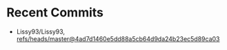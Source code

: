 # Recent Commits

<!-- START gadpp -->
- Lissy93/Lissy93, [refs/heads/master@4ad7d1460e5dd88a5cb64d9da24b23ec5d89ca03](https://github.com/Lissy93/Lissy93/commit/4ad7d1460e5dd88a5cb64d9da24b23ec5d89ca03)
